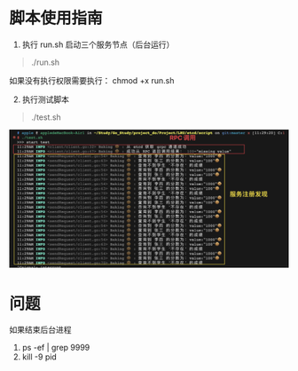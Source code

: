 # 脚本使用指南

1. 执行 run.sh 启动三个服务节点（后台运行）

> ./run.sh

如果没有执行权限需要执行： chmod +x run.sh

2. 执行测试脚本 

> ./test.sh

![Alt text](<CleanShot 2023-09-19 at 11.33.40@2x.png>)

# 问题

如果结束后台进程

1. ps -ef | grep 9999
2. kill -9 pid


